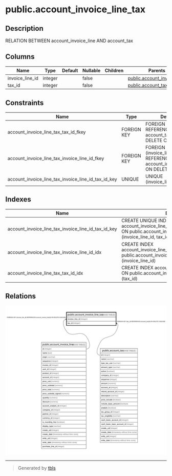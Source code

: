 # public.account_invoice_line_tax

## Description

RELATION BETWEEN account_invoice_line AND account_tax

## Columns

| Name | Type | Default | Nullable | Children | Parents | Comment |
| ---- | ---- | ------- | -------- | -------- | ------- | ------- |
| invoice_line_id | integer |  | false |  | [public.account_invoice_line](public.account_invoice_line.md) |  |
| tax_id | integer |  | false |  | [public.account_tax](public.account_tax.md) |  |

## Constraints

| Name | Type | Definition |
| ---- | ---- | ---------- |
| account_invoice_line_tax_tax_id_fkey | FOREIGN KEY | FOREIGN KEY (tax_id) REFERENCES account_tax(id) ON DELETE CASCADE |
| account_invoice_line_tax_invoice_line_id_fkey | FOREIGN KEY | FOREIGN KEY (invoice_line_id) REFERENCES account_invoice_line(id) ON DELETE CASCADE |
| account_invoice_line_tax_invoice_line_id_tax_id_key | UNIQUE | UNIQUE (invoice_line_id, tax_id) |

## Indexes

| Name | Definition |
| ---- | ---------- |
| account_invoice_line_tax_invoice_line_id_tax_id_key | CREATE UNIQUE INDEX account_invoice_line_tax_invoice_line_id_tax_id_key ON public.account_invoice_line_tax USING btree (invoice_line_id, tax_id) |
| account_invoice_line_tax_invoice_line_id_idx | CREATE INDEX account_invoice_line_tax_invoice_line_id_idx ON public.account_invoice_line_tax USING btree (invoice_line_id) |
| account_invoice_line_tax_tax_id_idx | CREATE INDEX account_invoice_line_tax_tax_id_idx ON public.account_invoice_line_tax USING btree (tax_id) |

## Relations

![er](public.account_invoice_line_tax.svg)

---

> Generated by [tbls](https://github.com/k1LoW/tbls)
